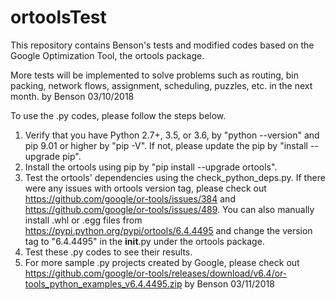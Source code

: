 # ortoolsTest
This repository contains Benson's tests and modified codes based on the Google Optimization Tool, the ortools package.

More tests will be implemented to solve problems such as routing, bin packing, network flows, assignment, scheduling, puzzles, etc. in the next month.
by Benson 03/10/2018

To use the .py codes, please follow the steps below.
 1. Verify that you have Python 2.7+, 3.5, or 3.6, by "python --version" and pip 9.01 or higher by "pip -V". If not, please update the pip by "install --upgrade pip".
 2. Install the ortools using pip by "pip install --upgrade ortools". 
 3. Test the ortools' dependencies using the check_python_deps.py. If there were any issues with ortools version tag, please check out https://github.com/google/or-tools/issues/384 and https://github.com/google/or-tools/issues/489. You can also manually install .whl or .egg files from https://pypi.python.org/pypi/ortools/6.4.4495 and change the version tag to "6.4.4495" in the __init__.py under the ortools package.
 4. Test these .py codes to see their results.
 5. For more sample .py projects created by Google, please check out https://github.com/google/or-tools/releases/download/v6.4/or-tools_python_examples_v6.4.4495.zip
by Benson 03/11/2018
